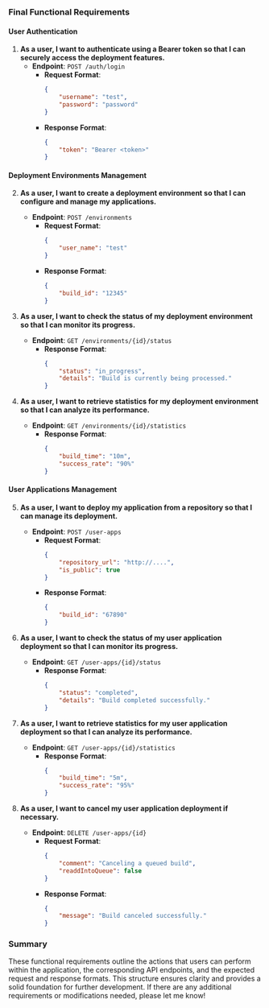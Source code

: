 ### Final Functional Requirements

#### User Authentication
1. **As a user, I want to authenticate using a Bearer token so that I can securely access the deployment features.**
   - **Endpoint**: `POST /auth/login`
     - **Request Format**:
       ```json
       {
           "username": "test",
           "password": "password"
       }
       ```
     - **Response Format**:
       ```json
       {
           "token": "Bearer <token>"
       }
       ```

#### Deployment Environments Management
2. **As a user, I want to create a deployment environment so that I can configure and manage my applications.**
   - **Endpoint**: `POST /environments`
     - **Request Format**:
       ```json
       {
           "user_name": "test"
       }
       ```
     - **Response Format**:
       ```json
       {
           "build_id": "12345"
       }
       ```

3. **As a user, I want to check the status of my deployment environment so that I can monitor its progress.**
   - **Endpoint**: `GET /environments/{id}/status`
     - **Response Format**:
       ```json
       {
           "status": "in_progress",
           "details": "Build is currently being processed."
       }
       ```

4. **As a user, I want to retrieve statistics for my deployment environment so that I can analyze its performance.**
   - **Endpoint**: `GET /environments/{id}/statistics`
     - **Response Format**:
       ```json
       {
           "build_time": "10m",
           "success_rate": "90%"
       }
       ```

#### User Applications Management
5. **As a user, I want to deploy my application from a repository so that I can manage its deployment.**
   - **Endpoint**: `POST /user-apps`
     - **Request Format**:
       ```json
       {
           "repository_url": "http://....",
           "is_public": true
       }
       ```
     - **Response Format**:
       ```json
       {
           "build_id": "67890"
       }
       ```

6. **As a user, I want to check the status of my user application deployment so that I can monitor its progress.**
   - **Endpoint**: `GET /user-apps/{id}/status`
     - **Response Format**:
       ```json
       {
           "status": "completed",
           "details": "Build completed successfully."
       }
       ```

7. **As a user, I want to retrieve statistics for my user application deployment so that I can analyze its performance.**
   - **Endpoint**: `GET /user-apps/{id}/statistics`
     - **Response Format**:
       ```json
       {
           "build_time": "5m",
           "success_rate": "95%"
       }
       ```

8. **As a user, I want to cancel my user application deployment if necessary.**
   - **Endpoint**: `DELETE /user-apps/{id}`
     - **Request Format**:
       ```json
       {
           "comment": "Canceling a queued build",
           "readdIntoQueue": false
       }
       ```
     - **Response Format**:
       ```json
       {
           "message": "Build canceled successfully."
       }
       ```

### Summary
These functional requirements outline the actions that users can perform within the application, the corresponding API endpoints, and the expected request and response formats. This structure ensures clarity and provides a solid foundation for further development. If there are any additional requirements or modifications needed, please let me know!